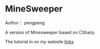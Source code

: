 # MineSweeper
Author： pengpeng

A version of Minesweeper based on CSharp.

The tutorial in on my website [links](http://www.cnblogs.com/pengpeng123/p/7441984.html)
